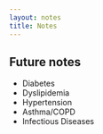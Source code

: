 ```yaml
---
layout: notes
title: Notes
---
```


## Future notes

- Diabetes
- Dyslipidemia
- Hypertension
- Asthma/COPD
- Infectious Diseases